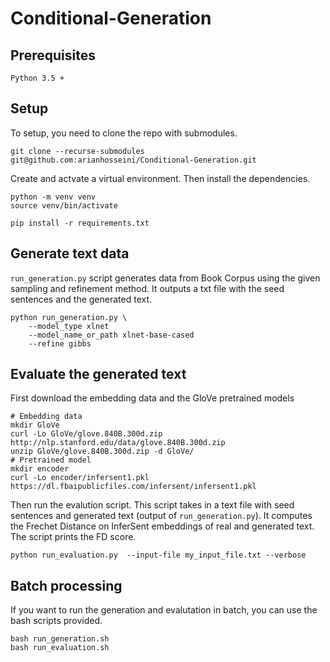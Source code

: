 # Conditional-Generation

## Prerequisites

```
Python 3.5 +
```

## Setup

To setup, you need to clone the repo with submodules. 
```
git clone --recurse-submodules git@github.com:arianhosseini/Conditional-Generation.git
```

Create and actvate a virtual environment. Then install the dependencies.
```
python -m venv venv
source venv/bin/activate

pip install -r requirements.txt
```

## Generate text data

`run_generation.py` script generates data from Book Corpus using the given 
sampling and refinement method. It outputs a txt file with the seed sentences 
and the generated text. 
```
python run_generation.py \ 
    --model_type xlnet 
    --model_name_or_path xlnet-base-cased
    --refine gibbs
```


## Evaluate the generated text
First download the embedding data and the GloVe pretrained models
```
# Embedding data
mkdir GloVe
curl -Lo GloVe/glove.840B.300d.zip http://nlp.stanford.edu/data/glove.840B.300d.zip
unzip GloVe/glove.840B.300d.zip -d GloVe/
# Pretrained model
mkdir encoder
curl -Lo encoder/infersent1.pkl https://dl.fbaipublicfiles.com/infersent/infersent1.pkl
```

Then run the evalution script. This script takes in a text file with seed 
sentences and generated text (output of `run_generation.py`). It computes
the Frechet Distance on InferSent embeddings of real and generated text.
The script prints the FD score.
```
python run_evaluation.py  --input-file my_input_file.txt --verbose
```


## Batch processing 

If you want to run the generation and evalutation in batch, you can use the 
bash scripts provided.
```
bash run_generation.sh
bash run_evaluation.sh
```
